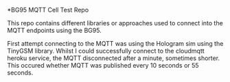 *BG95 MQTT Cell Test Repo

This repo contains different libraries or approaches used to connect into the MQTT endpoints using the BG95.

First attempt connecting to the MQTT was using the Hologram sim using the TinyGSM library.  Whilst I could successfully connect to the cloudmqtt heroku service, the MQTT disconnected after a minute, sometimes shorter.  This occured whether MQTT was published every 10 seconds or 55 seconds.
